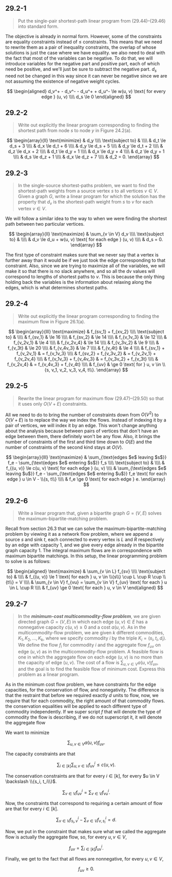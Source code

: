 ## 29.2-1

> Put the single-pair shortest-path linear program from $\text{(29.44)}$–$\text{(29.46)}$ into standard form.

The objective is already in normal form. However, some of the constraints are equality constraints instead of $\le$ constraints. This means that we need to rewrite them as a pair of inequality constraints, the overlap of whose solutions is just the case where we have equality. we also need to deal with the fact that most of the variables can be negative. To do that, we will introduce variables for the negative part and positive part, each of which need be positive, and we'll just be sure to subtract the negative part. $d_s$ need not be changed in this way since it can never be negative since we are not assuming the existence of negative weight cycles.

$$
\begin{aligned}
d_v^+ - d_v^- - d_u^+ + d_u^- \le w(u, v) \text{ for every edge } (u, v) \\\\
d_s \le 0
\end{aligned}
$$

## 29.2-2

> Write out explicitly the linear program corresponding to finding the shortest path from node $s$ to node $y$ in Figure 24.2(a).

$$
\begin{array}{ll}
\text{minimize}   & d_y \\\\
\text{subject to} & \\\\
                  & d_t \le d_s + 3 \\\\
                  & d_x \le d_t + 6 \\\\
                  & d_y \le d_s + 5 \\\\
                  & d_y \le d_t + 2 \\\\
                  & d_z \le d_x + 2 \\\\
                  & d_t \le d_y + 1 \\\\
                  & d_x \le d_y + 4 \\\\
                  & d_z \le d_y + 1 \\\\
                  & d_s \le d_z + 1 \\\\
                  & d_x \le d_z + 7 \\\\
                  & d_2 =   0.
\end{array}
$$

## 29.2-3

> In the single-source shortest-paths problem, we want to find the shortest-path weights from a source vertex $s$ to all vertices $v \in V$. Given a graph $G$, write a linear program for which the solution has the property that $d_v$ is the shortest-path weight from $s$ to $v$ for each vertex $v \in V$.

We will follow a similar idea to the way to when we were finding the shortest path between two particular vertices.

$$
\begin{array}{ll}
\text{maximize}   & \sum_{v \in V} d_v \\\\
\text{subject to} & \\\\
                  & d_v \le d_u + w(u, v) \text{ for each edge } (u, v) \\\\
                  & d_s =   0.
\end{array}
$$

The first type of constraint makes sure that we never say that a vertex is further away than it would be if we just took the edge corresponding to that constraint. Also, since we are trying to maximize all of the variables, we will make it so that there is no slack anywhere, and so all the dv values will correspond to lengths of shortest paths to $v$. This is because the only thing holding back the variables is the information about relaxing along the edges, which is what determines shortest paths.

## 29.2-4

> Write out explicitly the linear program corresponding to finding the maximum flow in Figure 26.1(a).

$$
\begin{array}{lll}
\text{maximize}   & f_{sv_1} + f_{xv_2} \\\\
\text{subject to} & \\\\
                  & f_{sv_1}                & \le 16 \\\\
                  & f_{sv_2}                & \le 14 \\\\
                  & f_{v_1v_3}              & \le 12 \\\\
                  & f_{v_2v_1}              & \le  4 \\\\
                  & f_{v_2v_4}              & \le 14 \\\\
                  & f_{v_3v_2}              & \le  9 \\\\
                  & f_{v_3t}                & \le 20 \\\\
                  & f_{v_4v_3}              & \le  7 \\\\
                  & f_{v_4t}                & \le  4 \\\\
                  & f_{sv_1} + f_{v_2v_1}   & =   f_{v_1v_3} \\\\
                  & f_{sv_2} + f_{v_3v_2}   & =   f_{v_2v_1} + f_{v_2v_4} \\\\
                  & f_{v_1v_3} + f_{v_4v_3} & =   f_{v_3v_2} + f_{v_3t} \\\\
                  & f_{v_2v_4}              & =   f_{v_4v_3} + f_{v_4t} \\\\
                  & f_{uv}                  & \ge 0 \text{ for } u, v \in \\{s, v_1, v_2, v_3, v_4, t\\}.
\end{array}
$$

## 29.2-5

> Rewrite the linear program for maximum flow $\text{(29.47)}$–$\text{(29.50)}$ so that it uses only $O(V + E)$ constraints.

All we need to do to bring the number of constraints down from $O(V^2)$ to $O(V + E)$ is to replace the way we index the flows. Instead of indexing it by a pair of vertices, we will index it by an edge. This won't change anything about the analysis because between pairs of vertices that don't have an edge between them, there definitely won't be any flow. Also, it brings the number of constraints of the first and third time down to $O(E)$ and the number of constraints of the second kind stays at $O(V)$.

$$
\begin{array}{lll}
\text{maximize}   & \sum_{\text{edges $e$ leaving $s$}} f_e - \sum_{\text{edges $e$ entering $s$}} f_s \\\\
\text{subject to} & \\\\
                  & f_{(u, v)} \le c(u, v) \text{ for each edge } (u, v) \\\\
                  & \sum_{\text{edges $e$ leaving $u$}} f_e - \sum_{\text{edges $e$ entering $u$}} f_e \text{ for each edge } u \in V - \\{s, t\\} \\\\
                  & f_e \ge 0 \text{ for each edge } e.
\end{array}
$$

## 29.2-6

> Write a linear program that, given a bipartite graph $G = (V, E)$ solves the maximum-bipartite-matching problem.

Recall from section 26.3 that we can solve the maximum-bipartite-matching problem by viewing it as a network flow problem, where we append a source $s$ and sink $t$, each connected to every vertex is $L$ and $R$ respectively by an edge with capacity $1$, and we give every edge already in the bipartite graph capacity $1$. The integral maximum flows are in correspondence with maximum bipartite matchings. In this setup, the linear programming problem to solve is as follows:

$$
\begin{aligned}
\text{maximize}   & \sum_{v \in L} f_{sv} \\\\
\text{subject to} & \\\\
                  & f_{(u, v)} \le 1 \text{ for each } u, v \in \\{s\\} \cup L \cup R \cup \\{t\\} = V \\\\
                  & \sum_{v \in V} f_{vu} = \sum_{v \in V} f_{uv} \text{ for each } u \in L \cup R \\\\
                  & f_{uv} \ge 0 \text{ for each } u, v \in V
\end{aligned}
$$

## 29.2-7

> In the **_minimum-cost multicommodity-flow problem_**, we are given directed graph $G = (V, E)$ in which each edge $(u, v) \in E$ has a nonnegative capacity $c(u, v) \ge 0$ and a cost $a(u, v)$. As in the multicommodity-flow problem, we are given $k$ different commodities, $K_1, K_2, \ldots, K_k$, where we specify commodity $i$ by the triple $K_i = (s_i, t_i, d_i)$. We define the flow $f_i$ for commodity $i$ and the aggregate flow $f_{uv}$ on edge $(u, v)$ as in the multicommodity-flow problem. A feasible flow is one in which the aggregate flow on each edge $(u, v)$ is no more than the capacity of edge $(u, v)$. The cost of a flow is $\sum_{u, v \in V} a(u, v)f_{uv}$, and the goal is to find the feasible flow of minimum cost. Express this problem as a linear program.

As in the minimum cost flow problem, we have constraints for the edge capacities, for the conservation of flow, and nonegativity. The difference is that the restraint that before we required exactly $d$ units to flow, now, we require that for each commodity, the right amount of that commodity flows. the conservation equalities will be applied to each different type of commodity independently. If we super script $f$ that will denote the type of commodity the flow is describing, if we do not superscript it, it will denote the aggregate flow

We want to minimize

$$\sum_{u, v \in V} a(u, v) f_{uv}.$$

The capacity constraints are that

$$\sum_{i \in [k]} \sum_{u, v \in V} f_{uv}^i \le c(u, v).$$

The conservation constraints are that for every $i \in [k]$, for every $u \in V \backslash \\{s_i, t_i\\}$.

$$\sum_{v \in V} f_{uv}^i = \sum_{v \in V} f_{vu}^i.$$

Now, the constraints that correspond to requiring a certain amount of flow are that for every $i \in [k]$.

$$\sum_{v \in V} f_{s_i, v}^i - \sum_{v \in V} f_{v, s_i}^i = d.$$

Now, we put in the constraint that makes sure what we called the aggregate flow is actually the aggregate flow, so, for every $u, v \in V$,

$$f_{uv} = \sum_{i \in [k]} f_{uv}^i.$$

Finally, we get to the fact that all flows are nonnegative, for every $u, v \in V$,

$$f_{uv} \ge 0.$$
